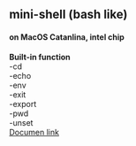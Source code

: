 ## mini-shell (bash like)

#### on MacOS Catanlina, intel chip

<b>Built-in function</b>  
-cd  
-echo  
-env  
-exit  
-export  
-pwd  
-unset  
[Documen link](https://maroon-face-0e4.notion.site/MiniShell-b7652a0e380240259411b837c9e862a0?pvs=4)
